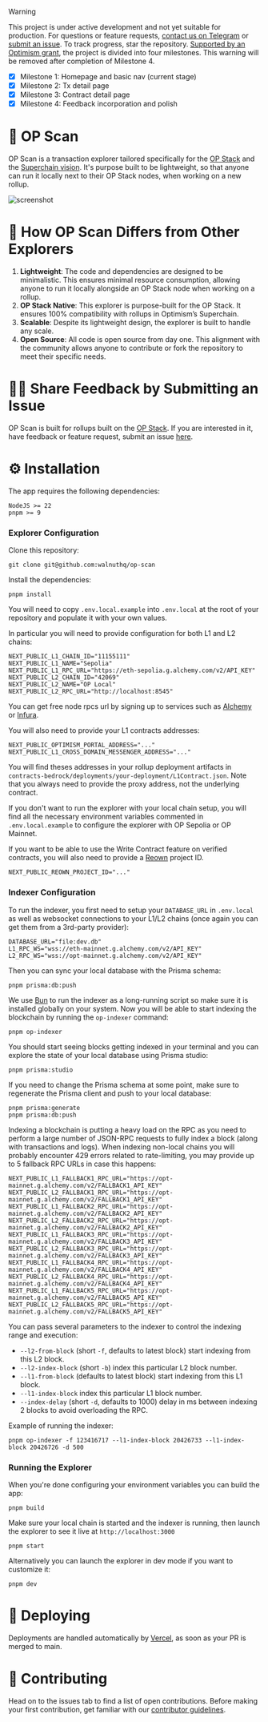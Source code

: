 > [!WARNING]
> This project is under active development and not yet suitable for production. For questions or feature requests, [contact us on Telegram](https://t.me/+DYI4FMia43I1NDI8) or [submit an issue](https://github.com/walnuthq/op-scan/issues). To track progress, star the repository. [Supported by an Optimism grant](https://gov.optimism.io/t/season-5-cycle-19-intent-1-developer-advisory-board-finalists-review/7899?u=0xmilton), the project is divided into four milestones. This warning will be removed after completion of Milestone 4.
>
> - [x] Milestone 1: Homepage and basic nav (current stage)
> - [x] Milestone 2: Tx detail page
> - [x] Milestone 3: Contract detail page
> - [x] Milestone 4: Feedback incorporation and polish

# 🔎 OP Scan

OP Scan is a transaction explorer tailored specifically for the [OP Stack](https://docs.optimism.io/builders/chain-operators/tutorials/create-l2-rollup) and the [Superchain vision](https://www.youtube.com/watch?v=O6vYNgrQ1LE). It's purpose built to be lightweight, so that anyone can run it locally next to their OP Stack nodes, when working on a new rollup.

![screenshot](screenshot.png)

# 🦄 How OP Scan Differs from Other Explorers

1. **Lightweight**: The code and dependencies are designed to be minimalistic. This ensures minimal resource consumption, allowing anyone to run it locally alongside an OP Stack node when working on a rollup.
2. **OP Stack Native**: This explorer is purpose-built for the OP Stack. It ensures 100% compatibility with rollups in Optimism’s Superchain.
3. **Scalable**: Despite its lightweight design, the explorer is built to handle any scale.
4. **Open Source**: All code is open source from day one. This alignment with the community allows anyone to contribute or fork the repository to meet their specific needs.

# 🙋‍♀️ Share Feedback by Submitting an Issue

OP Scan is built for rollups built on the [OP Stack](https://docs.optimism.io/builders/chain-operators/tutorials/create-l2-rollup). If you are interested in it, have feedback or feature request, submit an issue [here](https://github.com/walnuthq/op-scan/issues).

# ⚙️ Installation

The app requires the following dependencies:

```
NodeJS >= 22
pnpm >= 9
```

### Explorer Configuration

Clone this repository:

```
git clone git@github.com:walnuthq/op-scan
```

Install the dependencies:

```
pnpm install
```

You will need to copy `.env.local.example` into `.env.local` at the root of your repository and populate it with your own values.

In particular you will need to provide configuration for both L1 and L2 chains:

```
NEXT_PUBLIC_L1_CHAIN_ID="11155111"
NEXT_PUBLIC_L1_NAME="Sepolia"
NEXT_PUBLIC_L1_RPC_URL="https://eth-sepolia.g.alchemy.com/v2/API_KEY"
NEXT_PUBLIC_L2_CHAIN_ID="42069"
NEXT_PUBLIC_L2_NAME="OP Local"
NEXT_PUBLIC_L2_RPC_URL="http://localhost:8545"
```

You can get free node rpcs url by signing up to services such as [Alchemy](https://www.alchemy.com/) or [Infura](https://www.infura.io/).

You will also need to provide your L1 contracts addresses:

```
NEXT_PUBLIC_OPTIMISM_PORTAL_ADDRESS="..."
NEXT_PUBLIC_L1_CROSS_DOMAIN_MESSENGER_ADDRESS="..."
```

You will find theses addresses in your rollup deployment artifacts in `contracts-bedrock/deployments/your-deployment/L1Contract.json`.
Note that you always need to provide the proxy address, not the underlying contract.

If you don't want to run the explorer with your local chain setup, you will find all the necessary environment variables commented in `.env.local.example` to configure the explorer with OP Sepolia or OP Mainnet.

If you want to be able to use the Write Contract feature on verified contracts, you will also need to provide a [Reown](https://docs.reown.com/) project ID.

```
NEXT_PUBLIC_REOWN_PROJECT_ID="..."
```

### Indexer Configuration

To run the indexer, you first need to setup your `DATABASE_URL` in `.env.local` as well as websocket connections to your L1/L2 chains (once again you can get them from a 3rd-party provider):

```
DATABASE_URL="file:dev.db"
L1_RPC_WS="wss://eth-mainnet.g.alchemy.com/v2/API_KEY"
L2_RPC_WS="wss://opt-mainnet.g.alchemy.com/v2/API_KEY"
```

Then you can sync your local database with the Prisma schema:

```
pnpm prisma:db:push
```

We use [Bun](https://bun.sh/) to run the indexer as a long-running script so make sure it is installed globally on your system.
Now you will be able to start indexing the blockchain by running the `op-indexer` command:

```
pnpm op-indexer
```

You should start seeing blocks getting indexed in your terminal and you can explore the state of your local database using Prisma studio:

```
pnpm prisma:studio
```

If you need to change the Prisma schema at some point, make sure to regenerate the Prisma client and push to your local database:

```
pnpm prisma:generate
pnpm prisma:db:push
```

Indexing a blockchain is putting a heavy load on the RPC as you need to perform a large number of JSON-RPC requests to fully index a block (along with transactions and logs).
When indexing non-local chains you will probably encounter 429 errors related to rate-limiting, you may provide up to 5 fallback RPC URLs in case this happens:

```
NEXT_PUBLIC_L1_FALLBACK1_RPC_URL="https://opt-mainnet.g.alchemy.com/v2/FALLBACK1_API_KEY"
NEXT_PUBLIC_L2_FALLBACK1_RPC_URL="https://opt-mainnet.g.alchemy.com/v2/FALLBACK1_API_KEY"
NEXT_PUBLIC_L1_FALLBACK2_RPC_URL="https://opt-mainnet.g.alchemy.com/v2/FALLBACK2_API_KEY"
NEXT_PUBLIC_L2_FALLBACK2_RPC_URL="https://opt-mainnet.g.alchemy.com/v2/FALLBACK2_API_KEY"
NEXT_PUBLIC_L1_FALLBACK3_RPC_URL="https://opt-mainnet.g.alchemy.com/v2/FALLBACK3_API_KEY"
NEXT_PUBLIC_L2_FALLBACK3_RPC_URL="https://opt-mainnet.g.alchemy.com/v2/FALLBACK3_API_KEY"
NEXT_PUBLIC_L1_FALLBACK4_RPC_URL="https://opt-mainnet.g.alchemy.com/v2/FALLBACK4_API_KEY"
NEXT_PUBLIC_L2_FALLBACK4_RPC_URL="https://opt-mainnet.g.alchemy.com/v2/FALLBACK4_API_KEY"
NEXT_PUBLIC_L1_FALLBACK5_RPC_URL="https://opt-mainnet.g.alchemy.com/v2/FALLBACK5_API_KEY"
NEXT_PUBLIC_L2_FALLBACK5_RPC_URL="https://opt-mainnet.g.alchemy.com/v2/FALLBACK5_API_KEY"
```

You can pass several parameters to the indexer to control the indexing range and execution:

- `--l2-from-block` (short `-f`, defaults to latest block) start indexing from this L2 block.
- `--l2-index-block` (short `-b`) index this particular L2 block number.
- `--l1-from-block` (defaults to latest block) start indexing from this L1 block.
- `--l1-index-block` index this particular L1 block number.
- `--index-delay` (short `-d`, defaults to 1000) delay in ms between indexing 2 blocks to avoid overloading the RPC.

Example of running the indexer:

```
pnpm op-indexer -f 123416717 --l1-index-block 20426733 --l1-index-block 20426726 -d 500
```

### Running the Explorer

When you're done configuring your environment variables you can build the app:

```
pnpm build
```

Make sure your local chain is started and the indexer is running, then launch the explorer to see it live at `http://localhost:3000`

```
pnpm start
```

Alternatively you can launch the explorer in dev mode if you want to customize it:

```
pnpm dev
```

# 🚀 Deploying

Deployments are handled automatically by [Vercel](https://www.vercel.com/), as soon as your PR is merged to main.

# 🤗 Contributing

Head on to the issues tab to find a list of open contributions. Before making your first contribution, get familiar with our [contributor guidelines](https://github.com/walnuthq/op-scan/issues/1).
